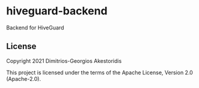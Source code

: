 # hiveguard-backend

Backend for HiveGuard


## License

Copyright 2021 Dimitrios-Georgios Akestoridis

This project is licensed under the terms of the Apache License, Version 2.0 (Apache-2.0).
